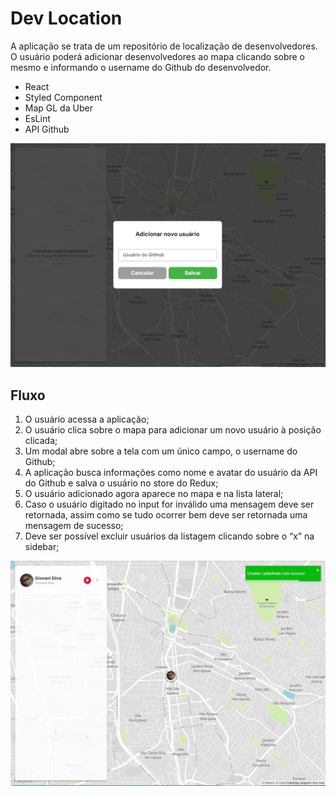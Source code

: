 # Dev Location

A aplicação se trata de um repositório de localização de desenvolvedores. O usuário poderá adicionar desenvolvedores ao mapa clicando sobre o mesmo e informando o username do Github do desenvolvedor.

- React
- Styled Component
- Map GL da Uber
- EsLint
- API Github

![form](screenshot2.jpg)

## Fluxo

1. O usuário acessa a aplicação;
2. O usuário clica sobre o mapa para adicionar um novo usuário à posição clicada;
3. Um modal abre sobre a tela com um único campo, o username do Github;
4. A aplicação busca informações como nome e avatar do usuário da API do Github e salva o
   usuário no store do Redux;
5. O usuário adicionado agora aparece no mapa e na lista lateral;
6. Caso o usuário digitado no input for inválido uma mensagem deve ser retornada, assim
   como se tudo ocorrer bem deve ser retornada uma mensagem de sucesso;
7. Deve ser possível excluir usuários da listagem clicando sobre o “x” na sidebar;

![devlocation](screenshot.jpg)
